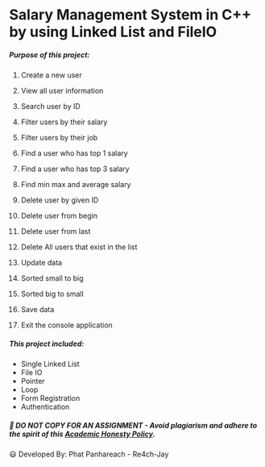# Salary Management System in C++ by using Linked List and FileIO

##### Purpose of this project: 

1. Create a new user

2. View all user information

3. Search user by ID

4. Filter users by their salary

5. Filter users by their job

6. Find a user who has top 1 salary

7. Find a user who has top 3 salary

8. Find min max and average salary

9. Delete user by given ID

10. Delete user from begin

11. Delete user from last

12. Delete All users that exist in the list 

13. Update data

14. Sorted small to big

15. Sorted big to small

16. Save data

0. Exit the console application 

##### This project included:

- Single Linked List
- File IO
- Pointer
- Loop
- Form Registration
- Authentication


##### :no_entry_sign: DO NOT COPY FOR AN ASSIGNMENT - Avoid plagiarism and adhere to the spirit of this <a href="/https://www.freecodecamp.org/news/academic-honesty-policy/"> Academic Honesty Policy</a>.


:smiley: Developed By: Phat Panhareach - Re4ch-Jay
